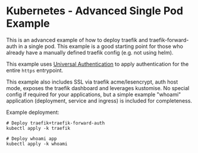 
# Kubernetes - Advanced Single Pod Example

This is an advanced example of how to deploy traefik and traefik-forward-auth in a single pod. This example is a good starting point for those who already have a manually defined traefik config (e.g. not using helm).

This example uses [Universal Authentication](https://github.com/thomseddon/traefik-forward-auth/blob/master/README.md#universal-authentication) to apply authentication for the entire `https` entrypoint.

This example also includes SSL via traefik acme/lesencrypt, auth host mode, exposes the traefik dashboard and leverages kustomise. No special config if required for your applications, but a simple example "whoami" application (deployment, service and ingress) is included for completeness.

Example deployment:

```
# Deploy traefik+traefik-forward-auth
kubectl apply -k traefik

# Deploy whoami app
kubectl apply -k whoami
```
